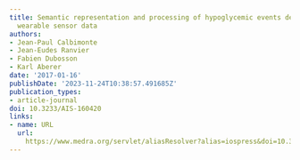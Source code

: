 ```yaml
---
title: Semantic representation and processing of hypoglycemic events derived from
  wearable sensor data
authors:
- Jean-Paul Calbimonte
- Jean-Eudes Ranvier
- Fabien Dubosson
- Karl Aberer
date: '2017-01-16'
publishDate: '2023-11-24T10:38:57.491685Z'
publication_types:
- article-journal
doi: 10.3233/AIS-160420
links:
- name: URL
  url: 
    https://www.medra.org/servlet/aliasResolver?alias=iospress&doi=10.3233/AIS-160420
---
```

